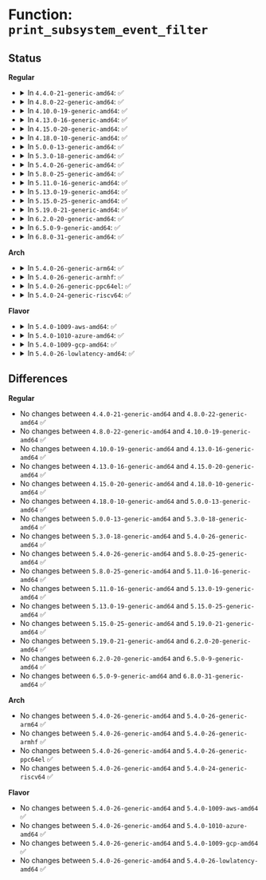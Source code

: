 # Function: <code>print_subsystem_event_filter</code>

## Status
<b>Regular</b>
<ul>
<li>
<details>
<summary>In <code>4.4.0-21-generic-amd64</code>: ✅</summary>

```c
void print_subsystem_event_filter(struct event_subsystem * system, struct trace_seq * s)
```

```json
{
  "name": "print_subsystem_event_filter",
  "collision_type": "Unique Global",
  "inline_type": "No",
  "funcs": [
    {
      "addr": 18446744071580306992,
      "name": "print_subsystem_event_filter",
      "external": true,
      "loc": "kernel/trace/trace_events_filter.c:709",
      "file": "kernel/trace/trace_events_filter.c",
      "inline": "seen, unknown",
      "caller_inline": [],
      "caller_func": [
        "kernel/trace/trace_events.c:subsystem_filter_read"
      ]
    }
  ],
  "symbols": [
    {
      "addr": 18446744071580306992,
      "name": "print_subsystem_event_filter",
      "section": ".text",
      "bind": "STB_GLOBAL",
      "size": 92
    }
  ]
}
```
</details>
</li>
<li>
<details>
<summary>In <code>4.8.0-22-generic-amd64</code>: ✅</summary>

```c
void print_subsystem_event_filter(struct event_subsystem * system, struct trace_seq * s)
```

```json
{
  "name": "print_subsystem_event_filter",
  "collision_type": "Unique Global",
  "inline_type": "No",
  "funcs": [
    {
      "addr": 18446744071580350016,
      "name": "print_subsystem_event_filter",
      "external": true,
      "loc": "kernel/trace/trace_events_filter.c:706",
      "file": "kernel/trace/trace_events_filter.c",
      "inline": "seen, unknown",
      "caller_inline": [],
      "caller_func": [
        "kernel/trace/trace_events.c:subsystem_filter_read"
      ]
    }
  ],
  "symbols": [
    {
      "addr": 18446744071580350016,
      "name": "print_subsystem_event_filter",
      "section": ".text",
      "bind": "STB_GLOBAL",
      "size": 92
    }
  ]
}
```
</details>
</li>
<li>
<details>
<summary>In <code>4.10.0-19-generic-amd64</code>: ✅</summary>

```c
void print_subsystem_event_filter(struct event_subsystem * system, struct trace_seq * s)
```

```json
{
  "name": "print_subsystem_event_filter",
  "collision_type": "Unique Global",
  "inline_type": "No",
  "funcs": [
    {
      "addr": 18446744071580396976,
      "name": "print_subsystem_event_filter",
      "external": true,
      "loc": "kernel/trace/trace_events_filter.c:737",
      "file": "kernel/trace/trace_events_filter.c",
      "inline": "seen, unknown",
      "caller_inline": [],
      "caller_func": [
        "kernel/trace/trace_events.c:subsystem_filter_read"
      ]
    }
  ],
  "symbols": [
    {
      "addr": 18446744071580396976,
      "name": "print_subsystem_event_filter",
      "section": ".text",
      "bind": "STB_GLOBAL",
      "size": 92
    }
  ]
}
```
</details>
</li>
<li>
<details>
<summary>In <code>4.13.0-16-generic-amd64</code>: ✅</summary>

```c
void print_subsystem_event_filter(struct event_subsystem * system, struct trace_seq * s)
```

```json
{
  "name": "print_subsystem_event_filter",
  "collision_type": "Unique Global",
  "inline_type": "No",
  "funcs": [
    {
      "addr": 18446744071580408400,
      "name": "print_subsystem_event_filter",
      "external": true,
      "loc": "kernel/trace/trace_events_filter.c:737",
      "file": "kernel/trace/trace_events_filter.c",
      "inline": "seen, unknown",
      "caller_inline": [],
      "caller_func": [
        "kernel/trace/trace_events.c:subsystem_filter_read"
      ]
    }
  ],
  "symbols": [
    {
      "addr": 18446744071580408400,
      "name": "print_subsystem_event_filter",
      "section": ".text",
      "bind": "STB_GLOBAL",
      "size": 92
    }
  ]
}
```
</details>
</li>
<li>
<details>
<summary>In <code>4.15.0-20-generic-amd64</code>: ✅</summary>

```c
void print_subsystem_event_filter(struct event_subsystem * system, struct trace_seq * s)
```

```json
{
  "name": "print_subsystem_event_filter",
  "collision_type": "Unique Global",
  "inline_type": "No",
  "funcs": [
    {
      "addr": 18446744071580463840,
      "name": "print_subsystem_event_filter",
      "external": true,
      "loc": "kernel/trace/trace_events_filter.c:736",
      "file": "kernel/trace/trace_events_filter.c",
      "inline": "seen, unknown",
      "caller_inline": [],
      "caller_func": [
        "kernel/trace/trace_events.c:subsystem_filter_read"
      ]
    }
  ],
  "symbols": [
    {
      "addr": 18446744071580463840,
      "name": "print_subsystem_event_filter",
      "section": ".text",
      "bind": "STB_GLOBAL",
      "size": 92
    }
  ]
}
```
</details>
</li>
<li>
<details>
<summary>In <code>4.18.0-10-generic-amd64</code>: ✅</summary>

```c
void print_subsystem_event_filter(struct event_subsystem * system, struct trace_seq * s)
```

```json
{
  "name": "print_subsystem_event_filter",
  "collision_type": "Unique Global",
  "inline_type": "No",
  "funcs": [
    {
      "addr": 18446744071580523552,
      "name": "print_subsystem_event_filter",
      "external": true,
      "loc": "kernel/trace/trace_events_filter.c:981",
      "file": "kernel/trace/trace_events_filter.c",
      "inline": "seen, unknown",
      "caller_inline": [],
      "caller_func": [
        "kernel/trace/trace_events.c:subsystem_filter_read"
      ]
    }
  ],
  "symbols": [
    {
      "addr": 18446744071580523552,
      "name": "print_subsystem_event_filter",
      "section": ".text",
      "bind": "STB_GLOBAL",
      "size": 92
    }
  ]
}
```
</details>
</li>
<li>
<details>
<summary>In <code>5.0.0-13-generic-amd64</code>: ✅</summary>

```c
void print_subsystem_event_filter(struct event_subsystem * system, struct trace_seq * s)
```

```json
{
  "name": "print_subsystem_event_filter",
  "collision_type": "Unique Global",
  "inline_type": "No",
  "funcs": [
    {
      "addr": 18446744071580581312,
      "name": "print_subsystem_event_filter",
      "external": true,
      "loc": "kernel/trace/trace_events_filter.c:971",
      "file": "kernel/trace/trace_events_filter.c",
      "inline": "seen, unknown",
      "caller_inline": [],
      "caller_func": [
        "kernel/trace/trace_events.c:subsystem_filter_read"
      ]
    }
  ],
  "symbols": [
    {
      "addr": 18446744071580581312,
      "name": "print_subsystem_event_filter",
      "section": ".text",
      "bind": "STB_GLOBAL",
      "size": 92
    }
  ]
}
```
</details>
</li>
<li>
<details>
<summary>In <code>5.3.0-18-generic-amd64</code>: ✅</summary>

```c
void print_subsystem_event_filter(struct event_subsystem * system, struct trace_seq * s)
```

```json
{
  "name": "print_subsystem_event_filter",
  "collision_type": "Unique Global",
  "inline_type": "No",
  "funcs": [
    {
      "addr": 18446744071580638352,
      "name": "print_subsystem_event_filter",
      "external": true,
      "loc": "kernel/trace/trace_events_filter.c:990",
      "file": "kernel/trace/trace_events_filter.c",
      "inline": "seen, unknown",
      "caller_inline": [],
      "caller_func": [
        "kernel/trace/trace_events.c:subsystem_filter_read"
      ]
    }
  ],
  "symbols": [
    {
      "addr": 18446744071580638352,
      "name": "print_subsystem_event_filter",
      "section": ".text",
      "bind": "STB_GLOBAL",
      "size": 92
    }
  ]
}
```
</details>
</li>
<li>
<details>
<summary>In <code>5.4.0-26-generic-amd64</code>: ✅</summary>

```c
void print_subsystem_event_filter(struct event_subsystem * system, struct trace_seq * s)
```

```json
{
  "name": "print_subsystem_event_filter",
  "collision_type": "Unique Global",
  "inline_type": "No",
  "funcs": [
    {
      "addr": 18446744071580685088,
      "name": "print_subsystem_event_filter",
      "external": true,
      "loc": "kernel/trace/trace_events_filter.c:992",
      "file": "kernel/trace/trace_events_filter.c",
      "inline": "seen, unknown",
      "caller_inline": [],
      "caller_func": [
        "kernel/trace/trace_events.c:subsystem_filter_read"
      ]
    }
  ],
  "symbols": [
    {
      "addr": 18446744071580685088,
      "name": "print_subsystem_event_filter",
      "section": ".text",
      "bind": "STB_GLOBAL",
      "size": 92
    }
  ]
}
```
</details>
</li>
<li>
<details>
<summary>In <code>5.8.0-25-generic-amd64</code>: ✅</summary>

```c
void print_subsystem_event_filter(struct event_subsystem * system, struct trace_seq * s)
```

```json
{
  "name": "print_subsystem_event_filter",
  "collision_type": "Unique Global",
  "inline_type": "No",
  "funcs": [
    {
      "addr": 18446744071580791392,
      "name": "print_subsystem_event_filter",
      "external": true,
      "loc": "kernel/trace/trace_events_filter.c:992",
      "file": "kernel/trace/trace_events_filter.c",
      "inline": "seen, unknown",
      "caller_inline": [],
      "caller_func": [
        "kernel/trace/trace_events.c:subsystem_filter_read"
      ]
    }
  ],
  "symbols": [
    {
      "addr": 18446744071580791392,
      "name": "print_subsystem_event_filter",
      "section": ".text",
      "bind": "STB_GLOBAL",
      "size": 92
    }
  ]
}
```
</details>
</li>
<li>
<details>
<summary>In <code>5.11.0-16-generic-amd64</code>: ✅</summary>

```c
void print_subsystem_event_filter(struct event_subsystem * system, struct trace_seq * s)
```

```json
{
  "name": "print_subsystem_event_filter",
  "collision_type": "Unique Global",
  "inline_type": "No",
  "funcs": [
    {
      "addr": 18446744071580779408,
      "name": "print_subsystem_event_filter",
      "external": true,
      "loc": "kernel/trace/trace_events_filter.c:992",
      "file": "kernel/trace/trace_events_filter.c",
      "inline": "seen, unknown",
      "caller_inline": [],
      "caller_func": [
        "kernel/trace/trace_events.c:subsystem_filter_read"
      ]
    }
  ],
  "symbols": [
    {
      "addr": 18446744071580779408,
      "name": "print_subsystem_event_filter",
      "section": ".text",
      "bind": "STB_GLOBAL",
      "size": 92
    }
  ]
}
```
</details>
</li>
<li>
<details>
<summary>In <code>5.13.0-19-generic-amd64</code>: ✅</summary>

```c
void print_subsystem_event_filter(struct event_subsystem * system, struct trace_seq * s)
```

```json
{
  "name": "print_subsystem_event_filter",
  "collision_type": "Unique Global",
  "inline_type": "No",
  "funcs": [
    {
      "addr": 18446744071580784688,
      "name": "print_subsystem_event_filter",
      "external": true,
      "loc": "kernel/trace/trace_events_filter.c:992",
      "file": "kernel/trace/trace_events_filter.c",
      "inline": "seen, unknown",
      "caller_inline": [],
      "caller_func": [
        "kernel/trace/trace_events.c:subsystem_filter_read"
      ]
    }
  ],
  "symbols": [
    {
      "addr": 18446744071580784688,
      "name": "print_subsystem_event_filter",
      "section": ".text",
      "bind": "STB_GLOBAL",
      "size": 92
    }
  ]
}
```
</details>
</li>
<li>
<details>
<summary>In <code>5.15.0-25-generic-amd64</code>: ✅</summary>

```c
void print_subsystem_event_filter(struct event_subsystem * system, struct trace_seq * s)
```

```json
{
  "name": "print_subsystem_event_filter",
  "collision_type": "Unique Global",
  "inline_type": "No",
  "funcs": [
    {
      "addr": 18446744071580969792,
      "name": "print_subsystem_event_filter",
      "external": true,
      "loc": "kernel/trace/trace_events_filter.c:1063",
      "file": "kernel/trace/trace_events_filter.c",
      "inline": "seen, unknown",
      "caller_inline": [],
      "caller_func": [
        "kernel/trace/trace_events.c:subsystem_filter_read"
      ]
    }
  ],
  "symbols": [
    {
      "addr": 18446744071580969792,
      "name": "print_subsystem_event_filter",
      "section": ".text",
      "bind": "STB_GLOBAL",
      "size": 92
    }
  ]
}
```
</details>
</li>
<li>
<details>
<summary>In <code>5.19.0-21-generic-amd64</code>: ✅</summary>

```c
void print_subsystem_event_filter(struct event_subsystem * system, struct trace_seq * s)
```

```json
{
  "name": "print_subsystem_event_filter",
  "collision_type": "Unique Global",
  "inline_type": "No",
  "funcs": [
    {
      "addr": 18446744071581213632,
      "name": "print_subsystem_event_filter",
      "external": true,
      "loc": "kernel/trace/trace_events_filter.c:1086",
      "file": "kernel/trace/trace_events_filter.c",
      "inline": "seen, unknown",
      "caller_inline": [],
      "caller_func": [
        "kernel/trace/trace_events.c:subsystem_filter_read"
      ]
    }
  ],
  "symbols": [
    {
      "addr": 18446744071581213632,
      "name": "print_subsystem_event_filter",
      "section": ".text",
      "bind": "STB_GLOBAL",
      "size": 104
    }
  ]
}
```
</details>
</li>
<li>
<details>
<summary>In <code>6.2.0-20-generic-amd64</code>: ✅</summary>

```c
void print_subsystem_event_filter(struct event_subsystem * system, struct trace_seq * s)
```

```json
{
  "name": "print_subsystem_event_filter",
  "collision_type": "Unique Global",
  "inline_type": "No",
  "funcs": [
    {
      "addr": 18446744071581531552,
      "name": "print_subsystem_event_filter",
      "external": true,
      "loc": "kernel/trace/trace_events_filter.c:1134",
      "file": "kernel/trace/trace_events_filter.c",
      "inline": "seen, unknown",
      "caller_inline": [],
      "caller_func": [
        "kernel/trace/trace_events.c:subsystem_filter_read"
      ]
    }
  ],
  "symbols": [
    {
      "addr": 18446744071581531552,
      "name": "print_subsystem_event_filter",
      "section": ".text",
      "bind": "STB_GLOBAL",
      "size": 104
    }
  ]
}
```
</details>
</li>
<li>
<details>
<summary>In <code>6.5.0-9-generic-amd64</code>: ✅</summary>

```c
void print_subsystem_event_filter(struct event_subsystem * system, struct trace_seq * s)
```

```json
{
  "name": "print_subsystem_event_filter",
  "collision_type": "Unique Global",
  "inline_type": "No",
  "funcs": [
    {
      "addr": 18446744071581650784,
      "name": "print_subsystem_event_filter",
      "external": true,
      "loc": "kernel/trace/trace_events_filter.c:1148",
      "file": "kernel/trace/trace_events_filter.c",
      "inline": "seen, unknown",
      "caller_inline": [],
      "caller_func": [
        "kernel/trace/trace_events.c:subsystem_filter_read"
      ]
    }
  ],
  "symbols": [
    {
      "addr": 18446744071581650784,
      "name": "print_subsystem_event_filter",
      "section": ".text",
      "bind": "STB_GLOBAL",
      "size": 104
    }
  ]
}
```
</details>
</li>
<li>
<details>
<summary>In <code>6.8.0-31-generic-amd64</code>: ✅</summary>

```c
void print_subsystem_event_filter(struct event_subsystem * system, struct trace_seq * s)
```

```json
{
  "name": "print_subsystem_event_filter",
  "collision_type": "Unique Global",
  "inline_type": "No",
  "funcs": [
    {
      "addr": 18446744071581766736,
      "name": "print_subsystem_event_filter",
      "external": true,
      "loc": "kernel/trace/trace_events_filter.c:1267",
      "file": "kernel/trace/trace_events_filter.c",
      "inline": "seen, unknown",
      "caller_inline": [],
      "caller_func": [
        "kernel/trace/trace_events.c:subsystem_filter_read"
      ]
    }
  ],
  "symbols": [
    {
      "addr": 18446744071581766736,
      "name": "print_subsystem_event_filter",
      "section": ".text",
      "bind": "STB_GLOBAL",
      "size": 104
    }
  ]
}
```
</details>
</li>
</ul>
<b>Arch</b>
<ul>
<li>
<details>
<summary>In <code>5.4.0-26-generic-arm64</code>: ✅</summary>

```c
void print_subsystem_event_filter(struct event_subsystem * system, struct trace_seq * s)
```

```json
{
  "name": "print_subsystem_event_filter",
  "collision_type": "Unique Global",
  "inline_type": "No",
  "funcs": [
    {
      "addr": 18446603336491993584,
      "name": "print_subsystem_event_filter",
      "external": true,
      "loc": "kernel/trace/trace_events_filter.c:992",
      "file": "kernel/trace/trace_events_filter.c",
      "inline": "seen, unknown",
      "caller_inline": [],
      "caller_func": [
        "kernel/trace/trace_events.c:subsystem_filter_read"
      ]
    }
  ],
  "symbols": [
    {
      "addr": 18446603336491993584,
      "name": "print_subsystem_event_filter",
      "section": ".text",
      "bind": "STB_GLOBAL",
      "size": 136
    }
  ]
}
```
</details>
</li>
<li>
<details>
<summary>In <code>5.4.0-26-generic-armhf</code>: ✅</summary>

```c
void print_subsystem_event_filter(struct event_subsystem * system, struct trace_seq * s)
```

```json
{
  "name": "print_subsystem_event_filter",
  "collision_type": "Unique Global",
  "inline_type": "No",
  "funcs": [
    {
      "addr": 3225928740,
      "name": "print_subsystem_event_filter",
      "external": true,
      "loc": "kernel/trace/trace_events_filter.c:992",
      "file": "kernel/trace/trace_events_filter.c",
      "inline": "seen, unknown",
      "caller_inline": [],
      "caller_func": [
        "kernel/trace/trace_events.c:subsystem_filter_read"
      ]
    }
  ],
  "symbols": [
    {
      "addr": 3225928740,
      "name": "print_subsystem_event_filter",
      "section": ".text",
      "bind": "STB_GLOBAL",
      "size": 104
    }
  ]
}
```
</details>
</li>
<li>
<details>
<summary>In <code>5.4.0-26-generic-ppc64el</code>: ✅</summary>

```c
void print_subsystem_event_filter(struct event_subsystem * system, struct trace_seq * s)
```

```json
{
  "name": "print_subsystem_event_filter",
  "collision_type": "Unique Global",
  "inline_type": "No",
  "funcs": [
    {
      "addr": 13835058055285118736,
      "name": "print_subsystem_event_filter",
      "external": true,
      "loc": "kernel/trace/trace_events_filter.c:992",
      "file": "kernel/trace/trace_events_filter.c",
      "inline": "seen, unknown",
      "caller_inline": [],
      "caller_func": [
        "kernel/trace/trace_events.c:subsystem_filter_read"
      ]
    }
  ],
  "symbols": [
    {
      "addr": 13835058055285118736,
      "name": "print_subsystem_event_filter",
      "section": ".text",
      "bind": "STB_GLOBAL",
      "size": 200
    }
  ]
}
```
</details>
</li>
<li>
<details>
<summary>In <code>5.4.0-24-generic-riscv64</code>: ✅</summary>

```c
void print_subsystem_event_filter(struct event_subsystem * system, struct trace_seq * s)
```

```json
{
  "name": "print_subsystem_event_filter",
  "collision_type": "Unique Global",
  "inline_type": "No",
  "funcs": [
    {
      "addr": 18446743936272260026,
      "name": "print_subsystem_event_filter",
      "external": true,
      "loc": "kernel/trace/trace_events_filter.c:992",
      "file": "kernel/trace/trace_events_filter.c",
      "inline": "seen, unknown",
      "caller_inline": [],
      "caller_func": [
        "kernel/trace/trace_events.c:subsystem_filter_read"
      ]
    }
  ],
  "symbols": [
    {
      "addr": 18446743936272260026,
      "name": "print_subsystem_event_filter",
      "section": ".text",
      "bind": "STB_GLOBAL",
      "size": 106
    }
  ]
}
```
</details>
</li>
</ul>
<b>Flavor</b>
<ul>
<li>
<details>
<summary>In <code>5.4.0-1009-aws-amd64</code>: ✅</summary>

```c
void print_subsystem_event_filter(struct event_subsystem * system, struct trace_seq * s)
```

```json
{
  "name": "print_subsystem_event_filter",
  "collision_type": "Unique Global",
  "inline_type": "No",
  "funcs": [
    {
      "addr": 18446744071580653888,
      "name": "print_subsystem_event_filter",
      "external": true,
      "loc": "kernel/trace/trace_events_filter.c:992",
      "file": "kernel/trace/trace_events_filter.c",
      "inline": "seen, unknown",
      "caller_inline": [],
      "caller_func": [
        "kernel/trace/trace_events.c:subsystem_filter_read"
      ]
    }
  ],
  "symbols": [
    {
      "addr": 18446744071580653888,
      "name": "print_subsystem_event_filter",
      "section": ".text",
      "bind": "STB_GLOBAL",
      "size": 92
    }
  ]
}
```
</details>
</li>
<li>
<details>
<summary>In <code>5.4.0-1010-azure-amd64</code>: ✅</summary>

```c
void print_subsystem_event_filter(struct event_subsystem * system, struct trace_seq * s)
```

```json
{
  "name": "print_subsystem_event_filter",
  "collision_type": "Unique Global",
  "inline_type": "No",
  "funcs": [
    {
      "addr": 18446744071580600096,
      "name": "print_subsystem_event_filter",
      "external": true,
      "loc": "kernel/trace/trace_events_filter.c:992",
      "file": "kernel/trace/trace_events_filter.c",
      "inline": "seen, unknown",
      "caller_inline": [],
      "caller_func": [
        "kernel/trace/trace_events.c:subsystem_filter_read"
      ]
    }
  ],
  "symbols": [
    {
      "addr": 18446744071580600096,
      "name": "print_subsystem_event_filter",
      "section": ".text",
      "bind": "STB_GLOBAL",
      "size": 92
    }
  ]
}
```
</details>
</li>
<li>
<details>
<summary>In <code>5.4.0-1009-gcp-amd64</code>: ✅</summary>

```c
void print_subsystem_event_filter(struct event_subsystem * system, struct trace_seq * s)
```

```json
{
  "name": "print_subsystem_event_filter",
  "collision_type": "Unique Global",
  "inline_type": "No",
  "funcs": [
    {
      "addr": 18446744071580645136,
      "name": "print_subsystem_event_filter",
      "external": true,
      "loc": "kernel/trace/trace_events_filter.c:992",
      "file": "kernel/trace/trace_events_filter.c",
      "inline": "seen, unknown",
      "caller_inline": [],
      "caller_func": [
        "kernel/trace/trace_events.c:subsystem_filter_read"
      ]
    }
  ],
  "symbols": [
    {
      "addr": 18446744071580645136,
      "name": "print_subsystem_event_filter",
      "section": ".text",
      "bind": "STB_GLOBAL",
      "size": 92
    }
  ]
}
```
</details>
</li>
<li>
<details>
<summary>In <code>5.4.0-26-lowlatency-amd64</code>: ✅</summary>

```c
void print_subsystem_event_filter(struct event_subsystem * system, struct trace_seq * s)
```

```json
{
  "name": "print_subsystem_event_filter",
  "collision_type": "Unique Global",
  "inline_type": "No",
  "funcs": [
    {
      "addr": 18446744071580702640,
      "name": "print_subsystem_event_filter",
      "external": true,
      "loc": "kernel/trace/trace_events_filter.c:992",
      "file": "kernel/trace/trace_events_filter.c",
      "inline": "seen, unknown",
      "caller_inline": [],
      "caller_func": [
        "kernel/trace/trace_events.c:subsystem_filter_read"
      ]
    }
  ],
  "symbols": [
    {
      "addr": 18446744071580702640,
      "name": "print_subsystem_event_filter",
      "section": ".text",
      "bind": "STB_GLOBAL",
      "size": 92
    }
  ]
}
```
</details>
</li>
</ul>

## Differences
<b>Regular</b>
<ul>
<li>
No changes between <code>4.4.0-21-generic-amd64</code> and <code>4.8.0-22-generic-amd64</code> ✅
</li>
<li>
No changes between <code>4.8.0-22-generic-amd64</code> and <code>4.10.0-19-generic-amd64</code> ✅
</li>
<li>
No changes between <code>4.10.0-19-generic-amd64</code> and <code>4.13.0-16-generic-amd64</code> ✅
</li>
<li>
No changes between <code>4.13.0-16-generic-amd64</code> and <code>4.15.0-20-generic-amd64</code> ✅
</li>
<li>
No changes between <code>4.15.0-20-generic-amd64</code> and <code>4.18.0-10-generic-amd64</code> ✅
</li>
<li>
No changes between <code>4.18.0-10-generic-amd64</code> and <code>5.0.0-13-generic-amd64</code> ✅
</li>
<li>
No changes between <code>5.0.0-13-generic-amd64</code> and <code>5.3.0-18-generic-amd64</code> ✅
</li>
<li>
No changes between <code>5.3.0-18-generic-amd64</code> and <code>5.4.0-26-generic-amd64</code> ✅
</li>
<li>
No changes between <code>5.4.0-26-generic-amd64</code> and <code>5.8.0-25-generic-amd64</code> ✅
</li>
<li>
No changes between <code>5.8.0-25-generic-amd64</code> and <code>5.11.0-16-generic-amd64</code> ✅
</li>
<li>
No changes between <code>5.11.0-16-generic-amd64</code> and <code>5.13.0-19-generic-amd64</code> ✅
</li>
<li>
No changes between <code>5.13.0-19-generic-amd64</code> and <code>5.15.0-25-generic-amd64</code> ✅
</li>
<li>
No changes between <code>5.15.0-25-generic-amd64</code> and <code>5.19.0-21-generic-amd64</code> ✅
</li>
<li>
No changes between <code>5.19.0-21-generic-amd64</code> and <code>6.2.0-20-generic-amd64</code> ✅
</li>
<li>
No changes between <code>6.2.0-20-generic-amd64</code> and <code>6.5.0-9-generic-amd64</code> ✅
</li>
<li>
No changes between <code>6.5.0-9-generic-amd64</code> and <code>6.8.0-31-generic-amd64</code> ✅
</li>
</ul>
<b>Arch</b>
<ul>
<li>
No changes between <code>5.4.0-26-generic-amd64</code> and <code>5.4.0-26-generic-arm64</code> ✅
</li>
<li>
No changes between <code>5.4.0-26-generic-amd64</code> and <code>5.4.0-26-generic-armhf</code> ✅
</li>
<li>
No changes between <code>5.4.0-26-generic-amd64</code> and <code>5.4.0-26-generic-ppc64el</code> ✅
</li>
<li>
No changes between <code>5.4.0-26-generic-amd64</code> and <code>5.4.0-24-generic-riscv64</code> ✅
</li>
</ul>
<b>Flavor</b>
<ul>
<li>
No changes between <code>5.4.0-26-generic-amd64</code> and <code>5.4.0-1009-aws-amd64</code> ✅
</li>
<li>
No changes between <code>5.4.0-26-generic-amd64</code> and <code>5.4.0-1010-azure-amd64</code> ✅
</li>
<li>
No changes between <code>5.4.0-26-generic-amd64</code> and <code>5.4.0-1009-gcp-amd64</code> ✅
</li>
<li>
No changes between <code>5.4.0-26-generic-amd64</code> and <code>5.4.0-26-lowlatency-amd64</code> ✅
</li>
</ul>
